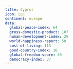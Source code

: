 ```yaml
---
title: Cyprus
icon: 🇨🇾
continent: europe
data:
  global-peace-index: 64
  gross-domestic-product: 107
  human-development-index: 29
  world-happiness-report: 50
  cost-of-living: 113
  good-country-index: 16
  global-freedom-score: 30
  democracy-index: 37
---
```


